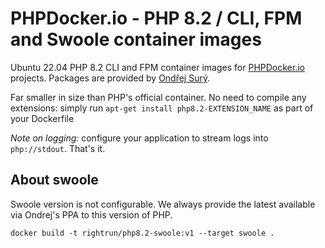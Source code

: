 # PHPDocker.io - PHP 8.2 / CLI, FPM and Swoole container images

Ubuntu 22.04 PHP 8.2 CLI and FPM container images for [PHPDocker.io](http://phpdocker.io) projects. Packages are provided by [Ondřej Surý](https://deb.sury.org/).

Far smaller in size than PHP's official container. No need to compile any extensions: simply run `apt-get install php8.2-EXTENSION_NAME` as part of your Dockerfile

*Note on logging:* configure your application to stream logs into `php://stdout`. That's it.

## About swoole

Swoole version is not configurable. We always provide the latest available via Ondrej's PPA to this version of PHP.


```shell
docker build -t rightrun/php8.2-swoole:v1 --target swoole .
```